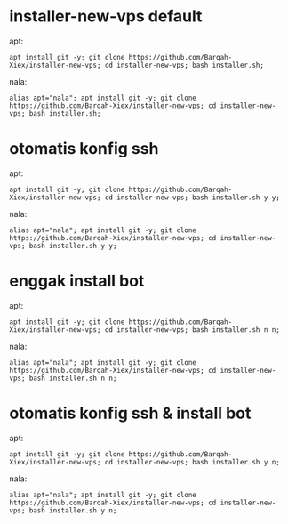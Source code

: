# installer-new-vps default
apt:
```
apt install git -y; git clone https://github.com/Barqah-Xiex/installer-new-vps; cd installer-new-vps; bash installer.sh;
```

nala:
```
alias apt="nala"; apt install git -y; git clone https://github.com/Barqah-Xiex/installer-new-vps; cd installer-new-vps; bash installer.sh;
```

# otomatis konfig ssh
apt:
```
apt install git -y; git clone https://github.com/Barqah-Xiex/installer-new-vps; cd installer-new-vps; bash installer.sh y y;
```

nala:
```
alias apt="nala"; apt install git -y; git clone https://github.com/Barqah-Xiex/installer-new-vps; cd installer-new-vps; bash installer.sh y y;
```

# enggak install bot
apt:
```
apt install git -y; git clone https://github.com/Barqah-Xiex/installer-new-vps; cd installer-new-vps; bash installer.sh n n;
```

nala:
```
alias apt="nala"; apt install git -y; git clone https://github.com/Barqah-Xiex/installer-new-vps; cd installer-new-vps; bash installer.sh n n;
```

# otomatis konfig ssh & install bot
apt:
```
apt install git -y; git clone https://github.com/Barqah-Xiex/installer-new-vps; cd installer-new-vps; bash installer.sh y n;
```

nala:
```
alias apt="nala"; apt install git -y; git clone https://github.com/Barqah-Xiex/installer-new-vps; cd installer-new-vps; bash installer.sh y n;
```

